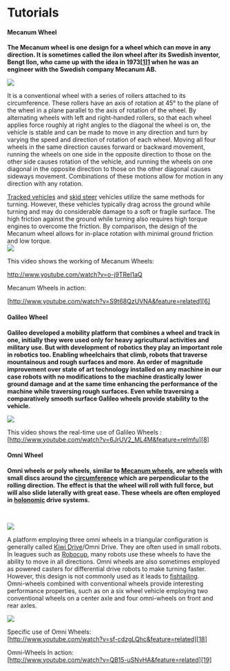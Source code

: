 # Tutorials

#### Mecanum Wheel

**The Mecanum wheel is one design for a wheel which can move in any direction. It is sometimes called the ilon wheel after its Swedish inventor, Bengt Ilon, who came up with the idea in 1973[[1]][1] when he was an engineer with the Swedish company Mecanum AB.**

![][2]

It is a conventional wheel with a series of rollers attached to its circumference. These rollers have an axis of rotation at 45° to the plane of the wheel in a plane parallel to the axis of rotation of the wheel. By alternating wheels with left and right-handed rollers, so that each wheel applies force roughly at right angles to the diagonal the wheel is on, the vehicle is stable and can be made to move in any direction and turn by varying the speed and direction of rotation of each wheel. Moving all four wheels in the same direction causes forward or backward movement, running the wheels on one side in the opposite direction to those on the other side causes rotation of the vehicle, and running the wheels on one diagonal in the opposite direction to those on the other diagonal causes sideways movement. Combinations of these motions allow for motion in any direction with any rotation.

[Tracked vehicles][3] and [skid steer][4] vehicles utilize the same methods for turning. However, these vehicles typically drag across the ground while turning and may do considerable damage to a soft or fragile surface. The high friction against the ground while turning also requires high torque engines to overcome the friction. By comparison, the design of the Mecanum wheel allows for in-place rotation with minimal ground friction and low torque.  
![][5]

This video shows the working of Mecanum Wheels:

<http://www.youtube.com/watch?v=o-j9TReI1aQ>

Mecanum Wheels in action:

[http://www.youtube.com/watch?v=S9t68QzUVNA&feature=related][6]

#### Galileo Wheel

**Galileo developed a mobility platform that combines a wheel and track in one, initially they were used only for heavy agricultural activities and military use. But with development of robotics they play an important role in robotics too. Enabling wheelchairs that climb, robots that traverse mountainous and rough surfaces and more. An order of magnitude improvement over state of art technology installed on any machine in our case robots with no modifications to the machine drastically lower ground damage and at the same time enhancing the performance of the machine while traversing rough surfaces. Even while traversing a   
comparatively smooth surface Galileo wheels provide stability to the vehicle.**

  
**![][7]**

This video shows the real-time use of Galileo Wheels :  
[http://www.youtube.com/watch?v=6JrUV2_ML4M&feature=relmfu][8]

#### Omni Wheel

**Omni wheels or poly wheels, similar to [Mecanum wheels][9], are [wheels][10] with small discs around the [circumference][11] which are perpendicular to the rolling direction. The effect is that the wheel will roll with full force, but will also slide laterally with great ease. These wheels are often employed in [holonomic][12] drive systems.**

 

**![][13]**

A platform employing three omni wheels in a triangular configuration is generally called [Kiwi Drive][14]/Omni Drive. They are often used in small robots. In leagues such as [Robocup][15], many robots use these wheels to have the ability to move in all directions. Omni wheels are also sometimes employed as powered casters for differential drive robots to make turning faster. However, this design is not commonly used as it leads to [fishtailing][16].  
Omni-wheels combined with conventional wheels provide interesting performance properties, such as on a six wheel vehicle employing two conventional wheels on a center axle and four omni-wheels on front and rear axles.

**![][17]**

Specific use of Omni Wheels:  
[http://www.youtube.com/watch?v=sf-cdzgLQhc&feature=related][18]

Omni-Wheels In action:  
[http://www.youtube.com/watch?v=QB15-uSNvHA&feature=related][19]

[1]: http://en.wikipedia.org/wiki/Mecanum_wheel#cite_note-omni-0
[2]: https://lh5.googleusercontent.com/piM0XKp2tQex8B-ZrT16FVlHCkibl40oT6lG8vRr5oJ6rCAH9O9j_1aAQ22etq8G_7s1BE2araAJuFCHxbDN2rv02hMx_QZ0t7jC-_bNPpcp3E-yiio
[3]: http://en.wikipedia.org/wiki/Tracked_vehicle
[4]: http://en.wikipedia.org/wiki/Skid_steer
[5]: https://lh6.googleusercontent.com/VGv19nlSaTz7Y25c64Z9WinBSWxTEZgD4xbHXJJ7eQT4k_WTCV36TwfOb99WtORkUzp18o4PwxFvWdiMrZZv30ijcfc2QWYHikqUaG0-hm7sI7wCrMU
[6]: http://www.youtube.com/watch?v=S9t68QzUVNA&feature=related
[7]: https://lh6.googleusercontent.com/rbk9_AyH6Z2XWWyboO440JQVzNc8dOhHkawCejGB6WKRyTdbTKCodh34rfSZszl9FsCwz3W8PBnvYNTZKerMSXc_c7pDD-91-s6TZkkNjg_HCuF4Ud8
[8]: http://www.youtube.com/watch?v=6JrUV2_ML4M&feature=relmfu
[9]: http://en.wikipedia.org/wiki/Mecanum_wheel
[10]: http://en.wikipedia.org/wiki/Wheel
[11]: http://en.wikipedia.org/wiki/Circumference
[12]: http://en.wikipedia.org/wiki/Holonomic#Robotics
[13]: https://lh5.googleusercontent.com/H6D8dgxpEsZx54Q4zsldVJTPEcaDysG40NuL7csJnMxVs7EiWaZs7mdBQZ5dXBGcnJafxuFt-TB5EOGuojps28jzli4ETvQ8AylLMpEItDIlTLYdIZ8
[14]: http://en.wikipedia.org/w/index.php?title=Kiwi_Drive&action=edit&redlink=1
[15]: http://en.wikipedia.org/wiki/Robocup
[16]: http://en.wikipedia.org/wiki/Fishtailing
[17]: https://lh3.googleusercontent.com/hqfSAqVdamek8QzcoS_jwHcOQd9Zkd0ANunzAcKeMSYanTWFgogFWNHNYR32FxtDR73FLl2LHOsNd07Kk84mrKDFjnKrTRNeCuQ869JVDMuJXWJ16vs
[18]: http://www.youtube.com/watch?v=sf-cdzgLQhc&feature=related
[19]: http://www.youtube.com/watch?v=QB15-uSNvHA&feature=related
